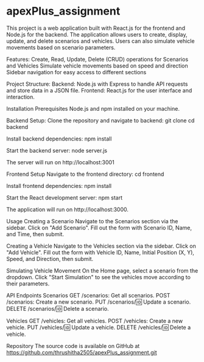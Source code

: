 # apexPlus_assignment

This project is a web application built with React.js for the frontend and Node.js for the backend. The application allows users to create, display, update, and delete scenarios and vehicles. Users can also simulate vehicle movements based on scenario parameters.

Features:
Create, Read, Update, Delete (CRUD) operations for Scenarios and Vehicles
Simulate vehicle movements based on speed and direction
Sidebar navigation for easy access to different sections

Project Structure:
Backend: Node.js with Express to handle API requests and store data in a JSON file.
Frontend: React.js for the user interface and interaction.

Installation
Prerequisites
Node.js and npm installed on your machine.

Backend Setup:
Clone the repository and navigate to backend:
git clone <repository-url>
cd backend

Install backend dependencies:
npm install

Start the backend server:
node server.js

The server will run on http://localhost:3001

Frontend Setup
Navigate to the frontend directory:
cd frontend

Install frontend dependencies:
npm install

Start the React development server:
npm start

The application will run on http://localhost:3000.

Usage
Creating a Scenario
Navigate to the Scenarios section via the sidebar.
Click on "Add Scenario".
Fill out the form with Scenario ID, Name, and Time, then submit.

Creating a Vehicle
Navigate to the Vehicles section via the sidebar.
Click on "Add Vehicle".
Fill out the form with Vehicle ID, Name, Initial Position (X, Y), Speed, and Direction, then submit.

Simulating Vehicle Movement
On the Home page, select a scenario from the dropdown.
Click "Start Simulation" to see the vehicles move according to their parameters.

API Endpoints
Scenarios
GET /scenarios: Get all scenarios.
POST /scenarios: Create a new scenario.
PUT /scenarios/:id: Update a scenario.
DELETE /scenarios/:id: Delete a scenario.

Vehicles
GET /vehicles: Get all vehicles.
POST /vehicles: Create a new vehicle.
PUT /vehicles/:id: Update a vehicle.
DELETE /vehicles/:id: Delete a vehicle.

Repository
The source code is available on GitHub at https://github.com/thrushitha2505/apexPlus_assignment.git






